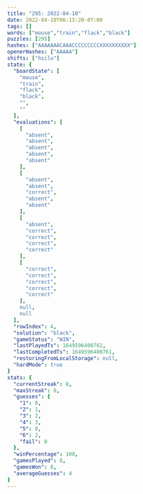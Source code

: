 ```yaml
---
title: "295: 2022-04-10"
date: 2022-04-10T06:13:20-07:00
tags: []
words: ["mouse","train","flack","black"]
puzzles: [295]
hashes: ["AAAAAAACAAACCCCCCCCCXXXXXXXXXX"]
openerHashes: ["AAAAA"]
shifts: ["hsilu"]
state: {
  "boardState": [
    "mouse",
    "train",
    "flack",
    "black",
    "",
    ""
  ],
  "evaluations": [
    [
      "absent",
      "absent",
      "absent",
      "absent",
      "absent"
    ],
    [
      "absent",
      "absent",
      "correct",
      "absent",
      "absent"
    ],
    [
      "absent",
      "correct",
      "correct",
      "correct",
      "correct"
    ],
    [
      "correct",
      "correct",
      "correct",
      "correct",
      "correct"
    ],
    null,
    null
  ],
  "rowIndex": 4,
  "solution": "black",
  "gameStatus": "WIN",
  "lastPlayedTs": 1649596400762,
  "lastCompletedTs": 1649596400761,
  "restoringFromLocalStorage": null,
  "hardMode": true
}
stats: {
  "currentStreak": 8,
  "maxStreak": 8,
  "guesses": {
    "1": 0,
    "2": 1,
    "3": 2,
    "4": 3,
    "5": 0,
    "6": 2,
    "fail": 0
  },
  "winPercentage": 100,
  "gamesPlayed": 8,
  "gamesWon": 8,
  "averageGuesses": 4
}
---
```


<!-- more -->

